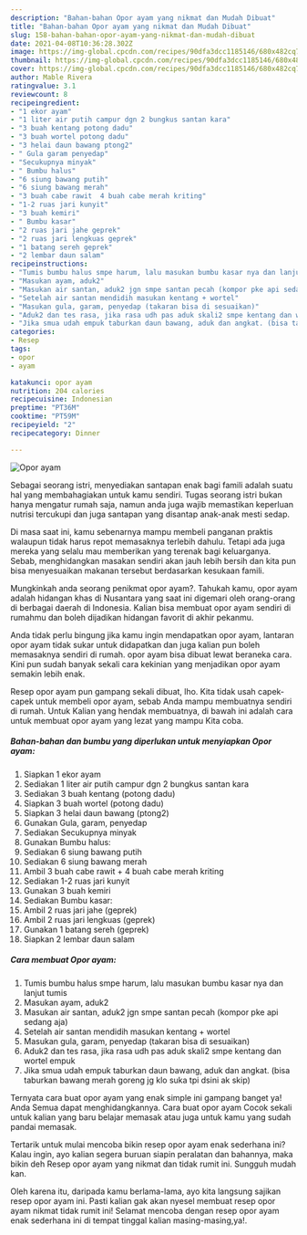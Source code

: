 ```yaml
---
description: "Bahan-bahan Opor ayam yang nikmat dan Mudah Dibuat"
title: "Bahan-bahan Opor ayam yang nikmat dan Mudah Dibuat"
slug: 158-bahan-bahan-opor-ayam-yang-nikmat-dan-mudah-dibuat
date: 2021-04-08T10:36:28.302Z
image: https://img-global.cpcdn.com/recipes/90dfa3dcc1185146/680x482cq70/opor-ayam-foto-resep-utama.jpg
thumbnail: https://img-global.cpcdn.com/recipes/90dfa3dcc1185146/680x482cq70/opor-ayam-foto-resep-utama.jpg
cover: https://img-global.cpcdn.com/recipes/90dfa3dcc1185146/680x482cq70/opor-ayam-foto-resep-utama.jpg
author: Mable Rivera
ratingvalue: 3.1
reviewcount: 8
recipeingredient:
- "1 ekor ayam"
- "1 liter air putih campur dgn 2 bungkus santan kara"
- "3 buah kentang potong dadu"
- "3 buah wortel potong dadu"
- "3 helai daun bawang ptong2"
- " Gula garam penyedap"
- "Secukupnya minyak"
- " Bumbu halus"
- "6 siung bawang putih"
- "6 siung bawang merah"
- "3 buah cabe rawit  4 buah cabe merah kriting"
- "1-2 ruas jari kunyit"
- "3 buah kemiri"
- " Bumbu kasar"
- "2 ruas jari jahe geprek"
- "2 ruas jari lengkuas geprek"
- "1 batang sereh geprek"
- "2 lembar daun salam"
recipeinstructions:
- "Tumis bumbu halus smpe harum, lalu masukan bumbu kasar nya dan lanjut tumis"
- "Masukan ayam, aduk2"
- "Masukan air santan, aduk2 jgn smpe santan pecah (kompor pke api sedang aja)"
- "Setelah air santan mendidih masukan kentang + wortel"
- "Masukan gula, garam, penyedap (takaran bisa di sesuaikan)"
- "Aduk2 dan tes rasa, jika rasa udh pas aduk skali2 smpe kentang dan wortel empuk"
- "Jika smua udah empuk taburkan daun bawang, aduk dan angkat. (bisa taburkan bawang merah goreng jg klo suka tpi dsini ak skip)"
categories:
- Resep
tags:
- opor
- ayam

katakunci: opor ayam 
nutrition: 204 calories
recipecuisine: Indonesian
preptime: "PT36M"
cooktime: "PT59M"
recipeyield: "2"
recipecategory: Dinner

---
```



![Opor ayam](https://img-global.cpcdn.com/recipes/90dfa3dcc1185146/680x482cq70/opor-ayam-foto-resep-utama.jpg)

Sebagai seorang istri, menyediakan santapan enak bagi famili adalah suatu hal yang membahagiakan untuk kamu sendiri. Tugas seorang istri bukan hanya mengatur rumah saja, namun anda juga wajib memastikan keperluan nutrisi tercukupi dan juga santapan yang disantap anak-anak mesti sedap.

Di masa  saat ini, kamu sebenarnya mampu membeli panganan praktis walaupun tidak harus repot memasaknya terlebih dahulu. Tetapi ada juga mereka yang selalu mau memberikan yang terenak bagi keluarganya. Sebab, menghidangkan masakan sendiri akan jauh lebih bersih dan kita pun bisa menyesuaikan makanan tersebut berdasarkan kesukaan famili. 



Mungkinkah anda seorang penikmat opor ayam?. Tahukah kamu, opor ayam adalah hidangan khas di Nusantara yang saat ini digemari oleh orang-orang di berbagai daerah di Indonesia. Kalian bisa membuat opor ayam sendiri di rumahmu dan boleh dijadikan hidangan favorit di akhir pekanmu.

Anda tidak perlu bingung jika kamu ingin mendapatkan opor ayam, lantaran opor ayam tidak sukar untuk didapatkan dan juga kalian pun boleh memasaknya sendiri di rumah. opor ayam bisa dibuat lewat beraneka cara. Kini pun sudah banyak sekali cara kekinian yang menjadikan opor ayam semakin lebih enak.

Resep opor ayam pun gampang sekali dibuat, lho. Kita tidak usah capek-capek untuk membeli opor ayam, sebab Anda mampu membuatnya sendiri di rumah. Untuk Kalian yang hendak membuatnya, di bawah ini adalah cara untuk membuat opor ayam yang lezat yang mampu Kita coba.

<!--inarticleads1-->

##### Bahan-bahan dan bumbu yang diperlukan untuk menyiapkan Opor ayam:

1. Siapkan 1 ekor ayam
1. Sediakan 1 liter air putih campur dgn 2 bungkus santan kara
1. Sediakan 3 buah kentang (potong dadu)
1. Siapkan 3 buah wortel (potong dadu)
1. Siapkan 3 helai daun bawang (ptong2)
1. Gunakan  Gula, garam, penyedap
1. Sediakan Secukupnya minyak
1. Gunakan  Bumbu halus:
1. Sediakan 6 siung bawang putih
1. Sediakan 6 siung bawang merah
1. Ambil 3 buah cabe rawit + 4 buah cabe merah kriting
1. Sediakan 1-2 ruas jari kunyit
1. Gunakan 3 buah kemiri
1. Sediakan  Bumbu kasar:
1. Ambil 2 ruas jari jahe (geprek)
1. Ambil 2 ruas jari lengkuas (geprek)
1. Gunakan 1 batang sereh (geprek)
1. Siapkan 2 lembar daun salam




<!--inarticleads2-->

##### Cara membuat Opor ayam:

1. Tumis bumbu halus smpe harum, lalu masukan bumbu kasar nya dan lanjut tumis
1. Masukan ayam, aduk2
1. Masukan air santan, aduk2 jgn smpe santan pecah (kompor pke api sedang aja)
1. Setelah air santan mendidih masukan kentang + wortel
1. Masukan gula, garam, penyedap (takaran bisa di sesuaikan)
1. Aduk2 dan tes rasa, jika rasa udh pas aduk skali2 smpe kentang dan wortel empuk
1. Jika smua udah empuk taburkan daun bawang, aduk dan angkat. (bisa taburkan bawang merah goreng jg klo suka tpi dsini ak skip)




Ternyata cara buat opor ayam yang enak simple ini gampang banget ya! Anda Semua dapat menghidangkannya. Cara buat opor ayam Cocok sekali untuk kalian yang baru belajar memasak atau juga untuk kamu yang sudah pandai memasak.

Tertarik untuk mulai mencoba bikin resep opor ayam enak sederhana ini? Kalau ingin, ayo kalian segera buruan siapin peralatan dan bahannya, maka bikin deh Resep opor ayam yang nikmat dan tidak rumit ini. Sungguh mudah kan. 

Oleh karena itu, daripada kamu berlama-lama, ayo kita langsung sajikan resep opor ayam ini. Pasti kalian gak akan nyesel membuat resep opor ayam nikmat tidak rumit ini! Selamat mencoba dengan resep opor ayam enak sederhana ini di tempat tinggal kalian masing-masing,ya!.

